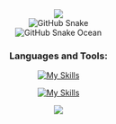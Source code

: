 <div align=center> 
  <img src="https://my-stats-weld-tau.vercel.app/api?username=HenriqueRicardoFigueira&show_icons=true&theme=dark">
</div>

<div align="center">
  <picture>
    <source media="(prefers-color-scheme: dark)" srcset="./dist/github-contribution-grid-snake-dark.svg">
    <source media="(prefers-color-scheme: light)" srcset="./dist/github-contribution-grid-snake.svg">
    <img alt="GitHub Snake" src="./dist/github--snake.svg">
  </picture>
  <br>
  <img alt="GitHub Snake Ocean" src="./dist/ocean.gif">


<h3>Languages and Tools:</h3>

[![My Skills](https://skillicons.dev/icons?i=ruby,python,cs,c,cpp,nodejs,mysql)](https://skillicons.dev)

[![My Skills](https://skillicons.dev/icons?i=rails,aws,github,docker,postman,net,linux)](https://skillicons.dev)


<div style="display:flex;justify-content:center;">
  <img src="https://github-profile-trophy.vercel.app/?username=HenriqueRicardoFigueira&theme=onedark&row=2&column=4&margin-w=15&margin-h=15" />
</div>
</div>
